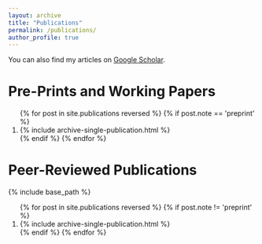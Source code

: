```yaml
---
layout: archive
title: "Publications"
permalink: /publications/
author_profile: true
---
```


You can also find my articles on [Google Scholar](https://scholar.google.com/citations?user=zQ5_q6IAAAAJ&hl=en).

Pre-Prints and Working Papers
======
<ol>{% for post in site.publications reversed %}
  {% if post.note == 'preprint' %}
    <li>{% include archive-single-publication.html %}</li>
  {% endif %}
{% endfor %}</ol>

Peer-Reviewed Publications
======
{% include base_path %}

<ol reversed> {% for post in site.publications reversed %}
  {% if post.note != 'preprint' %}
    <li>{% include archive-single-publication.html %}</li>
  {% endif %}
{% endfor %}</ol>
